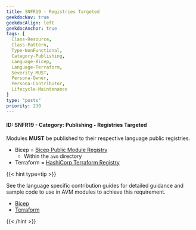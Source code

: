 ```yaml
---
title: SNFR19 - Registries Targeted
geekdocNav: true
geekdocAlign: left
geekdocAnchor: true
tags: [
  Class-Resource,
  Class-Pattern,
  Type-NonFunctional,
  Category-Publishing,
  Language-Bicep,
  Language-Terraform,
  Severity-MUST,
  Persona-Owner,
  Persona-Contributor,
  Lifecycle-Maintenance
]
type: "posts"
priority: 230
---
```


#### ID: SNFR19 - Category: Publishing - Registries Targeted

Modules **MUST** be published to their respective language public registries.

- Bicep = [Bicep Public Module Registry](https://aka.ms/BRM)
  - Within the `avm` directory
- Terraform = [HashiCorp Terraform Registry](https://registry.terraform.io/)

{{< hint type=tip >}}

See the language specific contribution guides for detailed guidance and sample code to use in AVM modules to achieve this requirement.

- [Bicep](/Azure-Verified-Modules/contributing/bicep/)
- [Terraform](/Azure-Verified-Modules/contributing/terraform/)

{{< /hint >}}
